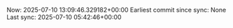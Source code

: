 Now: 2025-07-10 13:09:46.329182+00:00 Earliest commit since sync: None Last sync: 2025-07-10 05:42:46+00:00

